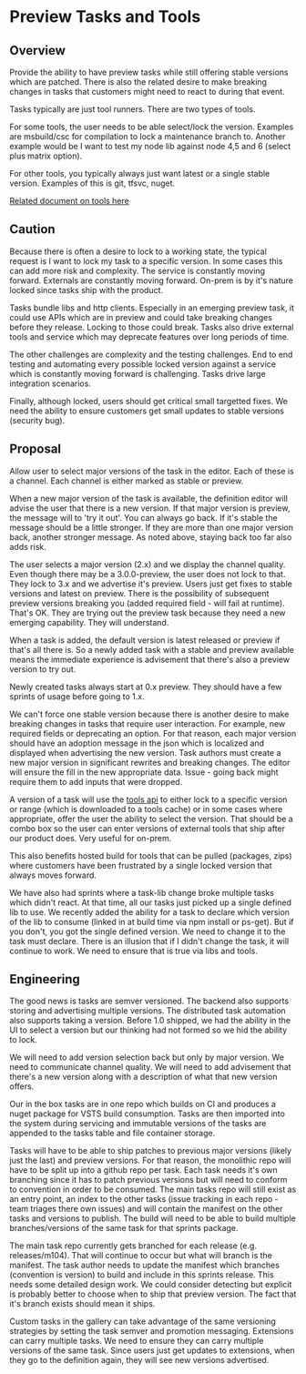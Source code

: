 # Preview Tasks and Tools

## Overview

Provide the ability to have preview tasks while still offering stable versions which are patched.  There is also the related desire to make breaking changes in tasks that customers might need to react to during that event.

Tasks typically are just tool runners.  There are two types of tools.  

For some tools, the user needs to be able select/lock the version.  Examples are msbuild/csc for compilation to lock a maintenance branch to.  Another example would be I want to test my node lib against node 4,5 and 6 (select plus matrix option).

For other tools, you typically always just want latest or a single stable version.  Examples of this is git, tfsvc, nuget.

[Related document on tools here](tools.md)

## Caution

Because there is often a desire to lock to a working state, the typical request is I want to lock my task to a specific version.  In some cases this can add more risk and complexity.  The service is constantly moving forward.  Externals are constantly moving forward.  On-prem is by it's nature locked since tasks ship with the product.  

Tasks bundle libs and http clients.  Especially in an emerging preview task, it could use APIs which are in preview and could take breaking changes before they release.  Locking to those could break.  Tasks also drive external tools and service which may deprecate features over long periods of time.

The other challenges are complexity and the testing challenges.  End to end testing and automating every possible locked version against a service which is constantly moving forward is challenging.  Tasks drive large integration scenarios.

Finally, although locked, users should get critical small targetted fixes.  We need the ability to ensure customers get small updates to stable versions (security bug).

## Proposal

Allow user to select major versions of the task in the editor.  Each of these is a channel.  Each channel is either marked as stable or preview.  

When a new major version of the task is available, the definition editor will advise the user that there is a new version.  If that major version is preview, the message will to 'try it out'.  You can always go back.  If it's stable the message should be a little stronger.  If they are more than one major version back, another stronger message.  As noted above, staying back too far also adds risk.

The user selects a major version (2.x) and we display the channel quality.  Even though there may be a 3.0.0-preview, the user does not lock to that.  They lock to 3.x and we advertise it's preview.  Users just get fixes to stable versions and latest on preview.  There is the possibility of subsequent preview versions breaking you (added required field - will fail at runtime).  That's OK.  They are trying out the preview task because they need a new emerging capability.  They will understand.

When a task is added, the default version is latest released or preview if that's all there is.  So a newly added task with a stable and preview available means the immediate experience is advisement that there's also a preview version to try out.  

Newly created tasks always start at 0.x preview.  They should have a few sprints of usage before going to 1.x.

We can't force one stable version because there is another desire to make breaking changes in tasks that require user interaction.  For example, new required fields or deprecating an option.  For that reason, each major version should have an adoption message in the json which is localized and displayed when advertising the new version.  Task authors must create a new major version in significant rewrites and breaking changes.  The editor will ensure the fill in the new appropriate data.  Issue - going back might require them to add inputs that were dropped.

A version of a task will use the [tools api](tools.md) to either lock to a specific version or range (which is downloaded to a tools cache) or in some cases where appropriate, offer the user the ability to select the version.  That should be a combo box so the user can enter versions of external tools that ship after our product does.  Very useful for on-prem.

This also benefits hosted build for tools that can be pulled (packages, zips) where customers have been frustrated by a single locked version that always moves forward.

We have also had sprints where a task-lib change broke multiple tasks which didn't react.  At that time, all our tasks just picked up a single defined lib to use.  We recently added the ability for a task to declare which version of the lib to consume (linked in at build time via npm install or ps-get).  But if you don't, you got the single defined version.  We need to change it to the task must declare.  There is an illusion that if I didn't change the task, it will continue to work.  We need to ensure that is true via libs and tools.

## Engineering

The good news is tasks are semver versioned.  The backend also supports storing and advertising multiple versions.  The distributed task automation also supports taking a version.  Before 1.0 shipped, we had the ability in the UI to select a version but our thinking had not formed so we hid the ability to lock.

We will need to add version selection back but only by major version.  We need to communicate channel quality.  We will need to add advisement that there's a new version along with a description of what that new version offers. 

Our in the box tasks are in one repo which builds on CI and produces a nuget package for VSTS build consumption.  Tasks are then imported into the system during servicing and immutable versions of the tasks are appended to the tasks table and file container storage.

Tasks will have to be able to ship patches to previous major versions (likely just the last) and preview versions.  For that reason, the monolithic repo will have to be split up into a github repo per task.  Each task needs it's own branching since it has to patch previous versions but will need to conform to convention in order to be consumed.  The main tasks repo will still exist as an entry point, an index to the other tasks (issue tracking in each repo - team triages there own issues) and will contain the manifest on the other tasks and versions to publish.  The build will need to be able to build multiple branches/versions of the same task for that sprints package.

The main task repo currently gets branched for each release (e.g. releases/m104).  That will continue to occur but what will branch is the manifest.  The task author needs to update the manifest which branches (convention is version) to build and include in this sprints release.  This needs some detailed design work.  We could consider detecting but explicit is probably better to choose when to ship that preview version.  The fact that it's branch exists should mean it ships.

Custom tasks in the gallery can take advantage of the same versioning strategies by setting the task semver and promotion messaging.  Extensions can carry multiple tasks.  We need to ensure they can carry multiple versions of the same task.  Since users just get updates to extensions, when they go to the definition again, they will see new versions advertised.






